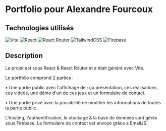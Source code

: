 # Portfolio pour Alexandre Fourcoux

## Technologies utilisés

![Vite](https://img.shields.io/badge/vite-%23646CFF.svg?style=for-the-badge&logo=vite&logoColor=white)
![React](https://img.shields.io/badge/react-%2320232a.svg?style=for-the-badge&logo=react&logoColor=%2361DAFB)
![React Router](https://img.shields.io/badge/React_Router-CA4245?style=for-the-badge&logo=react-router&logoColor=white)
![TailwindCSS](https://img.shields.io/badge/tailwindcss-%2338B2AC.svg?style=for-the-badge&logo=tailwind-css&logoColor=white)
![Firebase](https://img.shields.io/badge/Firebase-039BE5?style=for-the-badge&logo=Firebase&logoColor=white)

## Description

Le projet est sous React & React Router et a était généré avec Vite.

Le portfolio comprend 2 parties :

• Une partie public avec l'affichage de : ça présentation, ces réalisations, ces videos, une démo d'un de ces jeux et un formulaire de contact.

• Une partie privé avec la possibilité de modifier les informations de toutes la partie public.

L'hosting, l'authentification, le stockage & la base de données sont gérés sous Firebase.
Le formulaire de contact est envoyé grâce a EmailJS.
